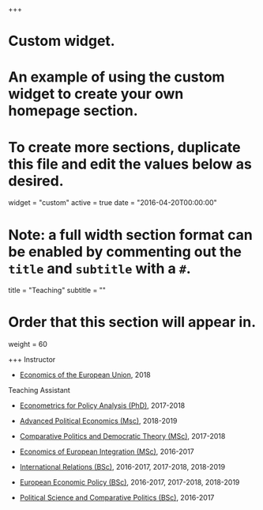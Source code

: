 +++
# Custom widget.
# An example of using the custom widget to create your own homepage section.
# To create more sections, duplicate this file and edit the values below as desired.
widget = "custom"
active = true
date = "2016-04-20T00:00:00"

# Note: a full width section format can be enabled by commenting out the `title` and `subtitle` with a `#`.
title = "Teaching"
subtitle = ""

# Order that this section will appear in.
weight = 60

+++
Instructor

- [Economics of the European Union](https://www.unibocconi.eu/wps/wcm/connect/Bocconi/SitoPubblico_EN/Navigation+Tree/Home/Programs/Summer+School/For+High+School+Students/2018+Edition/), 2018


Teaching Assistant 

- [Econometrics for Policy Analysis (PhD)](https://www.unibocconi.eu/wps/wcm/connect/224624cf-9f25-4364-9c0d-49b30134e575/40393_Econometrics+Policy+Analysis2017_18.pdf?MOD=AJPERES&CVID=lYgzBRM), 2017-2018

- [Advanced Political Economics (Msc)](http://didattica.unibocconi.eu/ts/tsn_anteprima.php?cod_ins=20298&anno=2019&IdPag=6165), 2018-2019

- [Comparative Politics and Democratic Theory (MSc)](http://didattica.unibocconi.eu/ts/tsn_anteprima2006.php?cod_ins=20531&anno=2018&IdPag=6068), 2017-2018

- [Economics of European Integration (MSc)](http://didattica.unibocconi.eu/ts/tsn_anteprima2006.php?IdPag=6067&anno=2017&cod_ins=20269), 2016-2017

- [International Relations (BSc)](http://didattica.unibocconi.eu/ts/tsn_anteprima.php?cod_ins=30334&anno=2019&IdPag=6162), 2016-2017, 2017-2018, 2018-2019

- [European Economic Policy (BSc)](http://didattica.unibocconi.eu/ts/tsn_anteprima.php?cod_ins=30056&anno=2019&IdPag=6162), 2016-2017, 2017-2018, 2018-2019

- [Political Science and Comparative Politics (BSc)](http://didattica.unibocconi.eu/ts/tsn_anteprima2006.php?cod_ins=30317&anno=2017&IdPag=5995), 2016-2017


